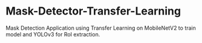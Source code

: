 # Mask-Detector-Transfer-Learning
Mask Detection Application using Transfer Learning on MobileNetV2 to train model and YOLOv3 for RoI extraction.
